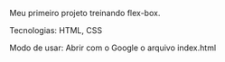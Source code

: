 Meu primeiro projeto treinando flex-box. 

Tecnologias: HTML, CSS

Modo de usar: Abrir com o Google o arquivo index.html